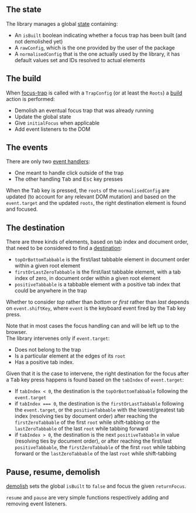 ## The state

The library manages a global [state](https://github.com/DaviDevMod/focus-trap/blob/main/packages/focus-trap/src/state.ts) containing:

- An `isBuilt` boolean indicating whether a focus trap has been built (and not demolished yet)
- A `rawConfig`, which is the one provided by the user of the package
- A `normalisedConfig` that is the one actually used by the library, it has default values set and IDs resolved to actual elements

## The build

When [focus-trap](https://github.com/DaviDevMod/focus-trap/blob/main/packages/focus-trap/src/index.ts) is called with a `TrapConfig` (or at least the `Roots`) a [build](https://github.com/DaviDevMod/focus-trap/blob/main/packages/focus-trap/src/trap-actions.ts) action is performed:

- Demolish an eventual focus trap that was already running
- Update the global state
- Give `initialFocus` when applicable
- Add event listeners to the DOM

## The events

There are only two [event handlers](https://github.com/DaviDevMod/focus-trap/blob/main/packages/focus-trap/src/events.ts):

- One meant to handle click outside of the trap
- The other handling <kbd>Tab</kbd> and <kbd>Esc</kbd> key presses

When the <kbd>Tab</kbd> key is pressed, the `roots` of the `normalisedConfig` are updated (to account for any relevant DOM mutation) and based on the `event.target` and the updated `roots`, the right destination element is found and focused.

## The destination

There are three kinds of elements, based on tab index and document order, that need to be considered to find a [destination](https://github.com/DaviDevMod/focus-trap/blob/main/packages/focus-trap/src/destination.ts):

- `topOrBottomTabbable` is the first/last tabbable element in document order within a given root element
- `firstOrLastZeroTabbable` is the first/last tabbable element, with a tab index of zero, in document order within a given root element
- `positiveTabbable` is a tabbable element with a positive tab index that could be anywhere in the trap

Whether to consider _top_ rather than _bottom_ or _first_ rather than _last_ depends on `event.shiftKey`, where `event` is the keyboard event fired by the <kbd>Tab</kbd> key press.

Note that in most cases the focus handling can and will be left up to the browser.  
The library intervenes only if `event.target`:

- Does not belong to the trap
- Is a particular element at the edges of its `root`
- Has a positive tab index.

Given that it is the case to intervene, the right destination for the focus after a <kbd>Tab</kbd> key press happens is found based on the `tabIndex` of `event.target`:

- If `tabIndex < 0`, the destination is the `topOrBottomTabbable` following the `event.target`
- if `tabIndex === 0`, the destination is the `firstOrLastTabbable` following the `event.target`, or the `positiveTabbable` with the lowest/greatest tab index (resolving ties by document order) after reaching the `firstZeroTabbable` of the first `root` while shift-tabbing or the `lastZeroTabbable` of the last `root` while tabbing forward
- if `tabIndex > 0`, the destination is the next `positiveTabbable` in value (resolving ties by document order), or after reaching the first/last `positiveTabbable`, the `firstZeroTabbable` of the first `root` while tabbing forward or the `lastZeroTabbable` of the last `root` while shift-tabbing

## Pause, resume, demolish

[demolish](https://github.com/DaviDevMod/focus-trap/blob/main/packages/focus-trap/src/trap-actions.ts) sets the global `isBuilt` to `false` and focus the given `returnFocus`.

`resume` and `pause` are very simple functions respectively adding and removing event listeners.
